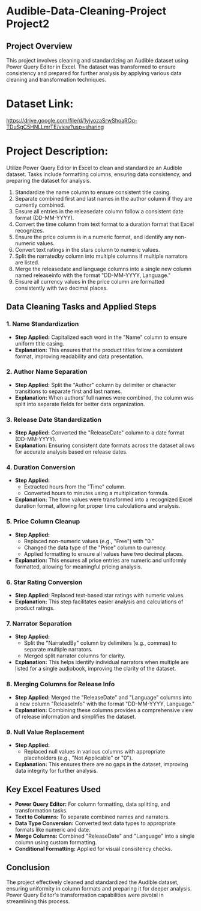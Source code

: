 # Audible-Data-Cleaning-Project Project2

## Project Overview
This project involves cleaning and standardizing an Audible dataset using Power Query Editor in Excel.
The dataset was transformed to ensure consistency and prepared for further analysis by applying various data cleaning and transformation techniques.


# Dataset Link:
https://drive.google.com/file/d/1yjyozaSrwShoaROq-TDuSgC5HNLLmrTE/view?usp=sharing

# Project Description:
Utilize Power Query Editor in Excel to clean and standardize an Audible dataset. Tasks include formatting columns, ensuring data consistency, and preparing the dataset for analysis.

1. Standardize the name column to ensure consistent title casing.
2. Separate combined first and last names in the author column if they are currently combined.
3. Ensure all entries in the releasedate column follow a consistent date format (DD-MM-YYYY).
4. Convert the time column from text format to a duration format that Excel recognizes.
5. Ensure the price column is in a numeric format, and identify any non-numeric values.
6. Convert text ratings in the stars column to numeric values.
7. Split the narratedby column into multiple columns if multiple narrators are listed.
8. Merge the releasedate and language columns into a single new column named releaseinfo with the format "DD-MM-YYYY, Language."
9. Ensure all currency values in the price column are formatted consistently with two decimal places.


## Data Cleaning Tasks and Applied Steps

### 1. **Name Standardization**
   - **Step Applied:** Capitalized each word in the "Name" column to ensure uniform title casing.
   - **Explanation:** This ensures that the product titles follow a consistent format, improving readability and data presentation.

### 2. **Author Name Separation**
   - **Step Applied:** Split the "Author" column by delimiter or character transitions to separate first and last names.
   - **Explanation:** When authors’ full names were combined, the column was split into separate fields for better data organization.

### 3. **Release Date Standardization**
   - **Step Applied:** Converted the "ReleaseDate" column to a date format (DD-MM-YYYY).
   - **Explanation:** Ensuring consistent date formats across the dataset allows for accurate analysis based on release dates.

### 4. **Duration Conversion**
   - **Step Applied:** 
     - Extracted hours from the "Time" column.
     - Converted hours to minutes using a multiplication formula.
   - **Explanation:** The time values were transformed into a recognized Excel duration format, allowing for proper time calculations and analysis.

### 5. **Price Column Cleanup**
   - **Step Applied:** 
     - Replaced non-numeric values (e.g., "Free") with "0."
     - Changed the data type of the "Price" column to currency.
     - Applied formatting to ensure all values have two decimal places.
   - **Explanation:** This ensures all price entries are numeric and uniformly formatted, allowing for meaningful pricing analysis.

### 6. **Star Rating Conversion**
   - **Step Applied:** Replaced text-based star ratings with numeric values.
   - **Explanation:** This step facilitates easier analysis and calculations of product ratings.

### 7. **Narrator Separation**
   - **Step Applied:** 
     - Split the "NarratedBy" column by delimiters (e.g., commas) to separate multiple narrators.
     - Merged split narrator columns for clarity.
   - **Explanation:** This helps identify individual narrators when multiple are listed for a single audiobook, improving the clarity of the dataset.

### 8. **Merging Columns for Release Info**
   - **Step Applied:** Merged the "ReleaseDate" and "Language" columns into a new column "ReleaseInfo" with the format "DD-MM-YYYY, Language."
   - **Explanation:** Combining these columns provides a comprehensive view of release information and simplifies the dataset.

### 9. **Null Value Replacement**
   - **Step Applied:** 
     - Replaced null values in various columns with appropriate placeholders (e.g., "Not Applicable" or "0").
   - **Explanation:** This ensures there are no gaps in the dataset, improving data integrity for further analysis.

## Key Excel Features Used
- **Power Query Editor:** For column formatting, data splitting, and transformation tasks.
- **Text to Columns:** To separate combined names and narrators.
- **Data Type Conversion:** Converted text data types to appropriate formats like numeric and date.
- **Merge Columns:** Combined "ReleaseDate" and "Language" into a single column using custom formatting.
- **Conditional Formatting:** Applied for visual consistency checks.

## Conclusion
The project effectively cleaned and standardized the Audible dataset, ensuring uniformity in column formats and preparing it for deeper analysis. Power Query Editor's transformation capabilities were pivotal in streamlining this process.








